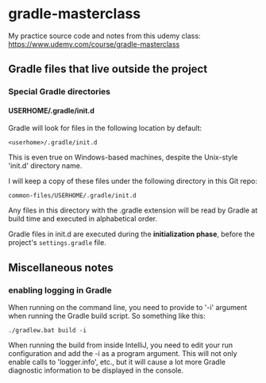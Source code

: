 # gradle-masterclass

My practice source code and notes from this udemy class: https://www.udemy.com/course/gradle-masterclass

## Gradle files that live outside the project

### Special Gradle directories

#### USERHOME/.gradle/init.d
Gradle will look for files in the following location by default:

`<userhome>/.gradle/init.d`

This is even true on Windows-based machines, despite the Unix-style 'init.d' directory name.

I will keep a copy of these files under the following directory in this Git repo:

`common-files/USERHOME/.gradle/init.d`

Any files in this directory with the .gradle extension will be read by Gradle at build time
and executed in alphabetical order.

Gradle files in init.d are executed during the **initialization phase**, 
before the project's `settings.gradle` file.



## Miscellaneous notes

### enabling logging in Gradle

When running on the command line, you need to provide to '-i' argument when running the Gradle build script.
So something like this:

`./gradlew.bat build -i`

When running the build from inside IntelliJ, you need to edit your run configuration and add the -i as a program argument.
This will not only enable calls to 'logger.info', etc., but it will cause a lot more
Gradle diagnostic information to be displayed in the console. 
